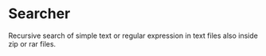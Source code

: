 # Searcher
Recursive search of simple text or regular expression in text files also inside zip or rar files.
